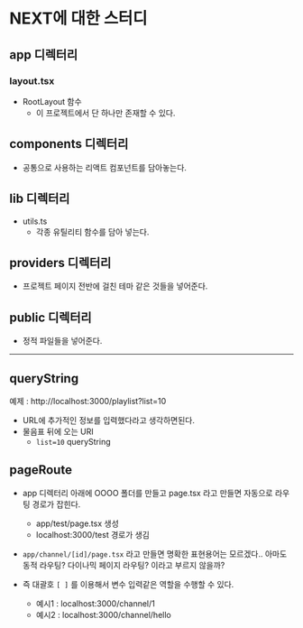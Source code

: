 # NEXT에 대한 스터디

## app 디렉터리

### layout.tsx

- RootLayout 함수
  - 이 프로젝트에서 단 하나만 존재할 수 있다.

## components 디렉터리

- 공통으로 사용하는 리액트 컴포넌트를 담아놓는다.

## lib 디렉터리

- utils.ts
  - 각종 유틸리티 함수를 담아 넣는다.

## providers 디렉터리

- 프로젝트 페이지 전반에 걸친 테마 같은 것들을 넣어준다.

## public 디렉터리

- 정적 파일들을 넣어준다.

---

## queryString

예제 : http://localhost:3000/playlist?list=10

- URL에 추가적인 정보를 입력했다라고 생각하면된다.
- 물음표 뒤에 오는 URI
  - `list=10` queryString

## pageRoute

- app 디렉터리 아래에 OOOO 폴더를 만들고 page.tsx 라고 만들면 자동으로 라우팅 경로가 잡힌다.

  - app/test/page.tsx 생성
  - localhost:3000/test 경로가 생김

- `app/channel/[id]/page.tsx` 라고 만들면 명확한 표현용어는 모르겠다.. 아마도 동적 라우팅? 다이나믹 페이지 라우팅? 이라고 부르지 않을까?
- 즉 대괄호 `[ ]` 를 이용해서 변수 입력같은 역할을 수행할 수 있다.
  - 예시1 : localhost:3000/channel/1
  - 예시2 : localhost:3000/channel/hello
